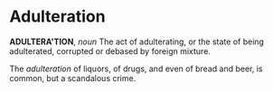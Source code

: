 # Adulteration

**ADULTERA'TION**, _noun_ The act of adulterating, or the state of being adulterated, corrupted or debased by foreign mixture.

The _adulteration_ of liquors, of drugs, and even of bread and beer, is common, but a scandalous crime.